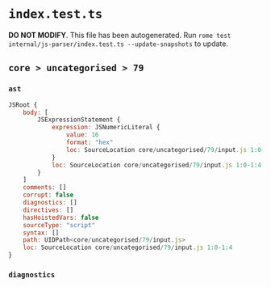 # `index.test.ts`

**DO NOT MODIFY**. This file has been autogenerated. Run `rome test internal/js-parser/index.test.ts --update-snapshots` to update.

## `core > uncategorised > 79`

### `ast`

```javascript
JSRoot {
	body: [
		JSExpressionStatement {
			expression: JSNumericLiteral {
				value: 16
				format: "hex"
				loc: SourceLocation core/uncategorised/79/input.js 1:0-1:4
			}
			loc: SourceLocation core/uncategorised/79/input.js 1:0-1:4
		}
	]
	comments: []
	corrupt: false
	diagnostics: []
	directives: []
	hasHoistedVars: false
	sourceType: "script"
	syntax: []
	path: UIDPath<core/uncategorised/79/input.js>
	loc: SourceLocation core/uncategorised/79/input.js 1:0-1:4
}
```

### `diagnostics`

```

```
